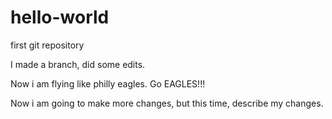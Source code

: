# hello-world
first git repository

I made a branch, did some edits. 

Now i am flying like philly eagles. Go EAGLES!!!


Now i am going to make more changes, but this time, describe my changes. 
